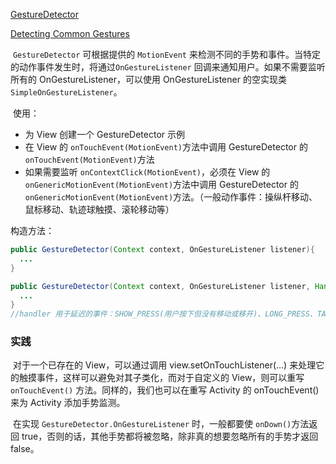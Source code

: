 [GestureDetector](https://developer.android.com/reference/android/view/GestureDetector.html)

[Detecting Common Gestures](https://developer.android.com/training/gestures/detector.html)

​	`GestureDetector` 可根据提供的 `MotionEvent` 来检测不同的手势和事件。当特定的动作事件发生时，将通过`OnGestureListener` 回调来通知用户。如果不需要监听所有的 OnGestureListener，可以使用 OnGestureListener 的空实现类 `SimpleOnGestureListener`。

​	使用：

+ 为 View 创建一个 GestureDetector 示例
+ 在 View 的 `onTouchEvent(MotionEvent)`方法中调用 GestureDetector 的 `onTouchEvent(MotionEvent)`方法
+ 如果需要监听 `onContextClick(MotionEvent)`，必须在 View 的`onGenericMotionEvent(MotionEvent)`方法中调用  GestureDetector 的`onGenericMotionEvent(MotionEvent)`方法。（一般动作事件：操纵杆移动、鼠标移动、轨迹球触摸、滚轮移动等）



构造方法：

```java
public GestureDetector(Context context, OnGestureListener listener){
  ...
}

public GestureDetector(Context context, OnGestureListener listener, Handler handler){
  ...
}
//handler 用于延迟的事件：SHOW_PRESS(用户按下但没有移动或移开)、LONG_PRESS、TAP。
```



### 实践

​	对于一个已存在的 View，可以通过调用 view.setOnTouchListener(…) 来处理它的触摸事件，这样可以避免对其子类化，而对于自定义的 View，则可以重写  `onTouchEvent()` 方法。同样的，我们也可以在重写 Activity 的 onTouchEvent()来为 Activity 添加手势监测。

​	在实现 `GestureDetector.OnGestureListener` 时，一般都要使 `onDown()`方法返回 true，否则的话，其他手势都将被忽略，除非真的想要忽略所有的手势才返回 false。